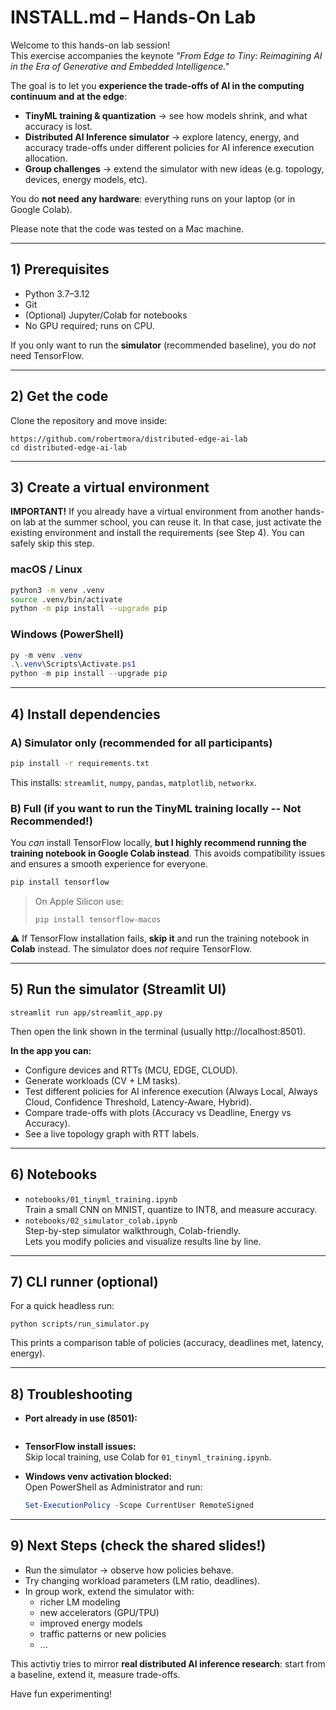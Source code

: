 
# INSTALL.md – Hands-On Lab

Welcome to this hands-on lab session!  
This exercise accompanies the keynote *"From Edge to Tiny: Reimagining AI in the Era of Generative and Embedded Intelligence."*  

The goal is to let you **experience the trade-offs of AI in the computing continuum and at the edge**:  
- **TinyML training & quantization** → see how models shrink, and what accuracy is lost.  
- **Distributed AI Inference simulator** → explore latency, energy, and accuracy trade-offs under different policies for AI inference execution allocation.  
- **Group challenges** → extend the simulator with new ideas (e.g. topology, devices, energy models, etc).  

You do **not need any hardware**: everything runs on your laptop (or in Google Colab).

Please note that the code was tested on a Mac machine.

---

## 1) Prerequisites
- Python 3.7–3.12
- Git  
- (Optional) Jupyter/Colab for notebooks  
- No GPU required; runs on CPU.  

If you only want to run the **simulator** (recommended baseline), you do *not* need TensorFlow.

---

## 2) Get the code
Clone the repository and move inside:
```
https://github.com/robertmora/distributed-edge-ai-lab
cd distributed-edge-ai-lab
```

---

## 3) Create a virtual environment

**IMPORTANT!** If you already have a virtual environment from another hands-on lab at the summer school, you can reuse it.
In that case, just activate the existing environment and install the requirements (see Step 4).
You can safely skip this step.

### macOS / Linux
```bash
python3 -m venv .venv
source .venv/bin/activate
python -m pip install --upgrade pip
```

### Windows (PowerShell)
```powershell
py -m venv .venv
.\.venv\Scripts\Activate.ps1
python -m pip install --upgrade pip
```

---

## 4) Install dependencies

### A) Simulator only (recommended for all participants)
```bash
pip install -r requirements.txt
```
This installs: `streamlit`, `numpy`, `pandas`, `matplotlib`, `networkx`.

### B) Full (if you want to run the TinyML training locally -- Not Recommended!)

You *can* install TensorFlow locally, **but I highly recommend running the training notebook in Google Colab instead**.
This avoids compatibility issues and ensures a smooth experience for everyone.

```bash
pip install tensorflow
```
> On Apple Silicon use:  
> ```
> pip install tensorflow-macos
> ```

⚠️ If TensorFlow installation fails, **skip it** and run the training notebook in **Colab** instead. The simulator does *not* require TensorFlow.

---

## 5) Run the simulator (Streamlit UI)
```
streamlit run app/streamlit_app.py
```
Then open the link shown in the terminal (usually http://localhost:8501).

**In the app you can:**
- Configure devices and RTTs (MCU, EDGE, CLOUD).  
- Generate workloads (CV + LM tasks).  
- Test different policies for AI inference execution (Always Local, Always Cloud, Confidence Threshold, Latency-Aware, Hybrid).  
- Compare trade-offs with plots (Accuracy vs Deadline, Energy vs Accuracy).  
- See a live topology graph with RTT labels.

---

## 6) Notebooks
- `notebooks/01_tinyml_training.ipynb`  
  Train a small CNN on MNIST, quantize to INT8, and measure accuracy.  
- `notebooks/02_simulator_colab.ipynb`  
  Step-by-step simulator walkthrough, Colab-friendly.  
  Lets you modify policies and visualize results line by line.

---

## 7) CLI runner (optional)
For a quick headless run:
```
python scripts/run_simulator.py
```
This prints a comparison table of policies (accuracy, deadlines met, latency, energy).

---

## 8) Troubleshooting
- **Port already in use (8501):**
  ```streamlit run app/streamlit_app.py --server.port 8502
  ```

- **TensorFlow install issues:**  
  Skip local training, use Colab for `01_tinyml_training.ipynb`.  

- **Windows venv activation blocked:**  
  Open PowerShell as Administrator and run:  
  ```powershell
  Set-ExecutionPolicy -Scope CurrentUser RemoteSigned
  ```
  
---

## 9) Next Steps (check the shared slides!)
- Run the simulator → observe how policies behave.  
- Try changing workload parameters (LM ratio, deadlines).  
- In group work, extend the simulator with:  
  - richer LM modeling  
  - new accelerators (GPU/TPU)  
  - improved energy models  
  - traffic patterns or new policies
  - ...  

This activtiy tries to mirror **real distributed AI inference research**: start from a baseline, extend it, measure trade-offs.

Have fun experimenting!
